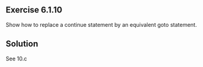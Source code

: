 ## Exercise 6.1.10
Show how to replace a continue statement by an equivalent goto statement.

## Solution
See 10.c

